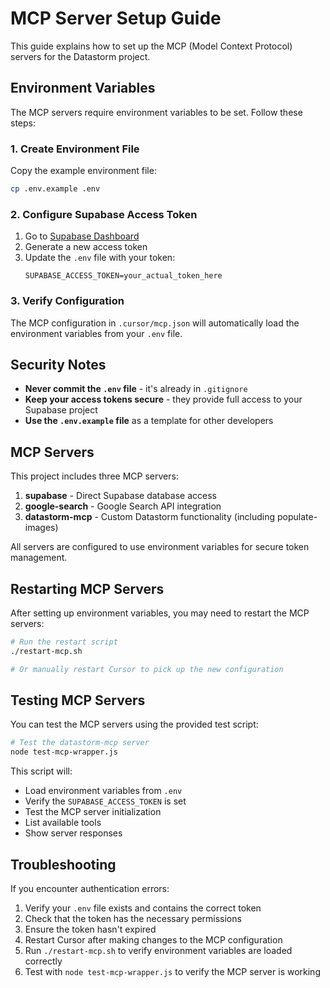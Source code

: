 # MCP Server Setup Guide

This guide explains how to set up the MCP (Model Context Protocol) servers for the Datastorm project.

## Environment Variables

The MCP servers require environment variables to be set. Follow these steps:

### 1. Create Environment File

Copy the example environment file:
```bash
cp .env.example .env
```

### 2. Configure Supabase Access Token

1. Go to [Supabase Dashboard](https://supabase.com/dashboard/account/tokens)
2. Generate a new access token
3. Update the `.env` file with your token:
   ```
   SUPABASE_ACCESS_TOKEN=your_actual_token_here
   ```

### 3. Verify Configuration

The MCP configuration in `.cursor/mcp.json` will automatically load the environment variables from your `.env` file.

## Security Notes

- **Never commit the `.env` file** - it's already in `.gitignore`
- **Keep your access tokens secure** - they provide full access to your Supabase project
- **Use the `.env.example` file** as a template for other developers

## MCP Servers

This project includes three MCP servers:

1. **supabase** - Direct Supabase database access
2. **google-search** - Google Search API integration
3. **datastorm-mcp** - Custom Datastorm functionality (including populate-images)

All servers are configured to use environment variables for secure token management.

## Restarting MCP Servers

After setting up environment variables, you may need to restart the MCP servers:

```bash
# Run the restart script
./restart-mcp.sh

# Or manually restart Cursor to pick up the new configuration
```

## Testing MCP Servers

You can test the MCP servers using the provided test script:

```bash
# Test the datastorm-mcp server
node test-mcp-wrapper.js
```

This script will:
- Load environment variables from `.env`
- Verify the `SUPABASE_ACCESS_TOKEN` is set
- Test the MCP server initialization
- List available tools
- Show server responses

## Troubleshooting

If you encounter authentication errors:
1. Verify your `.env` file exists and contains the correct token
2. Check that the token has the necessary permissions
3. Ensure the token hasn't expired
4. Restart Cursor after making changes to the MCP configuration
5. Run `./restart-mcp.sh` to verify environment variables are loaded correctly
6. Test with `node test-mcp-wrapper.js` to verify the MCP server is working
